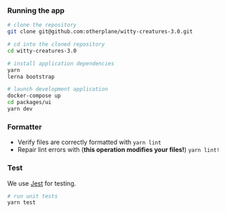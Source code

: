 ### Running the app

``` bash
# clone the repository
git clone git@github.com:otherplane/witty-creatures-3.0.git

# cd into the cloned repository
cd witty-creatures-3.0

# install application dependencies
yarn
lerna bootstrap

# launch development application
docker-compose up
cd packages/ui
yarn dev
```

### Formatter

* Verify files are correctly formatted with `yarn lint`
* Repair lint errors with (**this operation modifies your files!**) `yarn lint!`

### Test

We use [Jest](https://facebook.github.io/jest/) for testing.

``` bash
# run unit tests
yarn test
```
